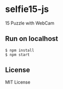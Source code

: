 # selfie15-js
15 Puzzle with WebCam

## Run on localhost
```
$ npm install
$ npm start
```

## License
MIT License
